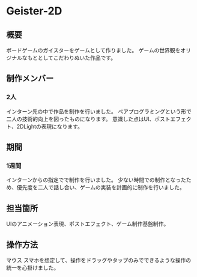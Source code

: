 # Geister-2D

## 概要
ボードゲームのガイスターをゲームとして作りました。
ゲームの世界観をオリジナルなもととしてこだわりぬいた作品です。

## 制作メンバー
### 2人

インターン先の中で作品を制作を行いました。
ペアプログラミングという形で二人の技術的向上を図ったものになります。
意識した点はUI、ポストエフェクト、2DLightの表現になります。

## 期間
### 1週間
インターンからの指定でで制作を行いました。
少ない時間での制作となったため、優先度を二人で話し合い、ゲームの実装を計画的に制作を行いました。

## 担当箇所
UIのアニメーション表現、ポストエフェクト、ゲーム制作基盤制作。

## 操作方法
マウス
スマホを想定して、操作をドラッグやタップのみでできるような操作の統一を心掛けました。

